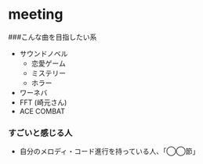 meeting
=======

###こんな曲を目指したい系

- サウンドノベル
    - 恋愛ゲーム
    - ミステリー
    - ホラー
- ワーネバ
- FFT (崎元さん)
- ACE COMBAT


### すごいと感じる人

- 自分のメロディ・コード進行を持っている人、「◯◯節」
